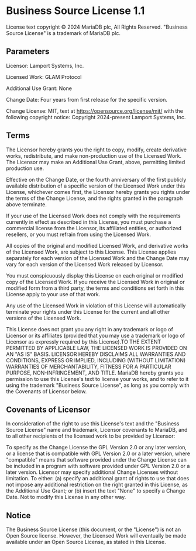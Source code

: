 # Business Source License 1.1

License text copyright © 2024 MariaDB plc, All Rights Reserved. "Business Source License" is a trademark of MariaDB plc.

## Parameters

Licensor: Lamport Systems, Inc.

Licensed Work: GLAM Protocol

Additional Use Grant: None

Change Date: Four years from first release for the specific version.

Change License: MIT, text at https://opensource.org/license/mit/ with the following copyright notice:
Copyright 2024-present Lamport Systems, Inc.

## Terms

The Licensor hereby grants you the right to copy, modify, create derivative works, redistribute, and make non-production use of the Licensed Work. The Licensor may make an Additional Use Grant, above, permitting limited production use.

Effective on the Change Date, or the fourth anniversary of the first publicly available distribution of a specific version of the Licensed Work under this License, whichever comes first, the Licensor hereby grants you rights under the terms of the Change License, and the rights granted in the paragraph above terminate.

If your use of the Licensed Work does not comply with the requirements currently in effect as described in this License, you must purchase a commercial license from the Licensor, its affiliated entities, or authorized resellers, or you must refrain from using the Licensed Work.

All copies of the original and modified Licensed Work, and derivative works of the Licensed Work, are subject to this License. This License applies separately for each version of the Licensed Work and the Change Date may vary for each version of the Licensed Work released by Licensor.

You must conspicuously display this License on each original or modified copy of the Licensed Work. If you receive the Licensed Work in original or modified form from a third party, the terms and conditions set forth in this License apply to your use of that work.

Any use of the Licensed Work in violation of this License will automatically terminate your rights under this License for the current and all other versions of the Licensed Work.

This License does not grant you any right in any trademark or logo of Licensor or its affiliates (provided that you may use a trademark or logo of Licensor as expressly required by this License).TO THE EXTENT PERMITTED BY APPLICABLE LAW, THE LICENSED WORK IS PROVIDED ON AN "AS IS" BASIS. LICENSOR HEREBY DISCLAIMS ALL WARRANTIES AND CONDITIONS, EXPRESS OR IMPLIED, INCLUDING (WITHOUT LIMITATION) WARRANTIES OF MERCHANTABILITY, FITNESS FOR A PARTICULAR PURPOSE, NON-INFRINGEMENT, AND TITLE. MariaDB hereby grants you permission to use this License's text to license your works, and to refer to it using the trademark "Business Source License", as long as you comply with the Covenants of Licensor below.

## Covenants of Licensor

In consideration of the right to use this License's text and the "Business Source License" name and trademark, Licensor covenants to MariaDB, and to all other recipients of the licensed work to be provided by Licensor:

To specify as the Change License the GPL Version 2.0 or any later version, or a license that is compatible with GPL Version 2.0 or a later version, where "compatible" means that software provided under the Change License can be included in a program with software provided under GPL Version 2.0 or a later version. Licensor may specify additional Change Licenses without limitation.
To either: (a) specify an additional grant of rights to use that does not impose any additional restriction on the right granted in this License, as the Additional Use Grant; or (b) insert the text "None" to specify a Change Date. Not to modify this License in any other way.

## Notice

The Business Source License (this document, or the "License") is not an Open Source license. However, the Licensed Work will eventually be made available under an Open Source License, as stated in this License.
